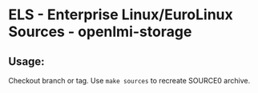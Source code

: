# ELS - Enterprise Linux/EuroLinux Sources - openlmi-storage
 
## Usage:
  Checkout branch or tag. Use `make sources` to recreate  SOURCE0 archive.
